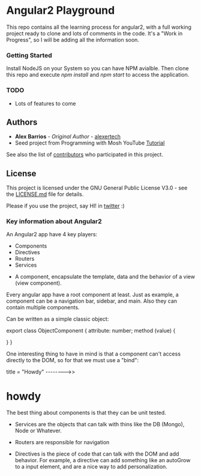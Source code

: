 # Angular2 Playground

This repo contains all the learning process for angular2, with a full working project ready to clone and lots of comments in the code. It's a "Work in Progress", so I will be adding all the information soon.

### Getting Started

Install NodeJS on your System so you can have NPM avialble. Then clone this repo and execute *npm install* and *npm start* to access the application.

### TODO
- Lots of features to come

## Authors

* **Alex Barrios** - *Original Author* - [alexertech](https://github.com/alexertech)
* Seed project from Programming with Mosh YouTube [Tutorial](https://www.youtube.com/watch?v=_-CD_5YhJTA)

See also the list of [contributors](https://github.com/your/project/contributors) who participated in this project.

## License

This project is licensed under the GNU General Public License V3.0 - see the [LICENSE.md](LICENSE.md) file for details.

Please if you use the project, say HI! in [twitter](http://twitter.com/alexertech) :)

### Key information about Angular2

An Angular2 app have 4 key players:

 - Components
 - Directives
 - Routers
 - Services

+ A component, encapsulate the template, data and the behavior of a view (view component).

Every angular app have a root component at least. Just as example, a component can be a navigation bar, sidebar, and main. Also they can contain multiple components.

Can be written as a simple classic object:

 export class ObjectComponent {
  attribute: number;
  method (value) {

  }
 }

One interesting thing to have in mind is that a component can't access directly to the DOM, so for that we must use a "bind":

  title = "Howdy"  -------->> <h1>howdy</h1>

The best thing about components is that they can be unit tested.

+ Services are the objects that can talk with thins like the DB (Mongo), Node or Whatever.

+ Routers are responsible for navigation

+ Directives is the piece of code that can talk with the DOM and add behavior. For example, a directive can add something like an autoGrow to a input element, and are a nice way to add personalization.
